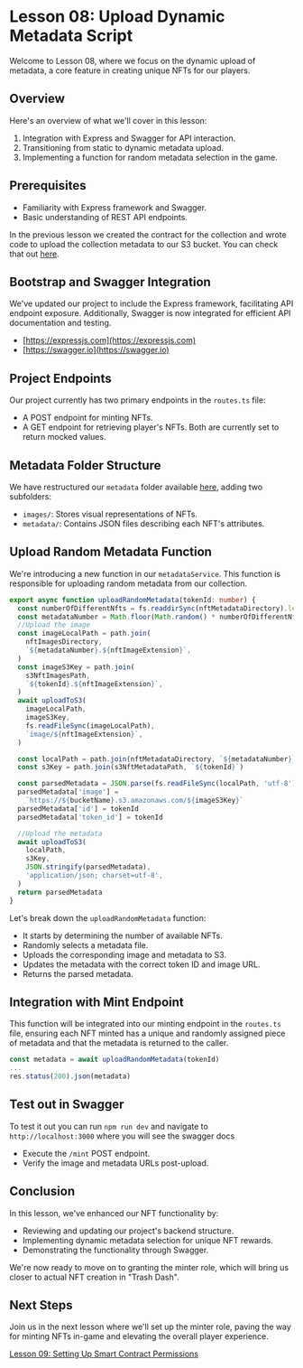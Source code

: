 # Lesson 08: Upload Dynamic Metadata Script
Welcome to Lesson 08, where we focus on the dynamic upload of metadata, a core feature in creating unique NFTs for our players.

## Overview
Here's an overview of what we'll cover in this lesson:
1. Integration with Express and Swagger for API interaction.
2. Transitioning from static to dynamic metadata upload.
3. Implementing a function for random metadata selection in the game.

## Prerequisites
- Familiarity with Express framework and Swagger.
- Basic understanding of REST API endpoints.

In the previous lesson we created the contract for the collection and wrote code to upload the collection metadata to our S3 bucket. You can check that out [here](../07-Upload-Initial-Metadata-&-Create-Smart-Contract/README.md).

## Bootstrap and Swagger Integration
We've updated our project to include the Express framework, facilitating API endpoint exposure. Additionally, Swagger is now integrated for efficient API documentation and testing.

- [https://expressjs.com](https://expressjs.com)
- [https://swagger.io](https://swagger.io)

## Project Endpoints
Our project currently has two primary endpoints in the `routes.ts` file:
- A POST endpoint for minting NFTs.
- A GET endpoint for retrieving player's NFTs.
Both are currently set to return mocked values.

## Metadata Folder Structure
We have restructured our `metadata` folder available [here](../08-Dynamically-Upload-Metadata/server-metadata), adding two subfolders:
- `images/`: Stores visual representations of NFTs.
- `metadata/`: Contains JSON files describing each NFT's attributes.

## Upload Random Metadata Function
We're introducing a new function in our `metadataService`. This function is responsible for uploading random metadata from our collection.

```typescript
export async function uploadRandomMetadata(tokenId: number) {
  const numberOfDifferentNfts = fs.readdirSync(nftMetadataDirectory).length
  const metadataNumber = Math.floor(Math.random() * numberOfDifferentNfts) + 1
  //Upload the image
  const imageLocalPath = path.join(
    nftImagesDirectory,
    `${metadataNumber}.${nftImageExtension}`,
  )
  const imageS3Key = path.join(
    s3NftImagesPath,
    `${tokenId}.${nftImageExtension}`,
  )
  await uploadToS3(
    imageLocalPath,
    imageS3Key,
    fs.readFileSync(imageLocalPath),
    `image/${nftImageExtension}`,
  )

  const localPath = path.join(nftMetadataDirectory, `${metadataNumber}`)
  const s3Key = path.join(s3NftMetadataPath, `${tokenId}`)

  const parsedMetadata = JSON.parse(fs.readFileSync(localPath, 'utf-8'))
  parsedMetadata['image'] =
    `https://${bucketName}.s3.amazonaws.com/${imageS3Key}`
  parsedMetadata['id'] = tokenId
  parsedMetadata['token_id'] = tokenId

  //Upload the metadata
  await uploadToS3(
    localPath,
    s3Key,
    JSON.stringify(parsedMetadata),
    'application/json; charset=utf-8',
  )
  return parsedMetadata
}
```

Let's break down the `uploadRandomMetadata` function:
- It starts by determining the number of available NFTs.
- Randomly selects a metadata file.
- Uploads the corresponding image and metadata to S3.
- Updates the metadata with the correct token ID and image URL.
- Returns the parsed metadata.

## Integration with Mint Endpoint
This function will be integrated into our minting endpoint in the `routes.ts` file, ensuring each NFT minted has a unique and randomly assigned piece of metadata and that the metadata is returned to the caller.

```typescript
const metadata = await uploadRandomMetadata(tokenId)
...
res.status(200).json(metadata)
```

## Test out in Swagger
To test it out you can run `npm run dev` and navigate to `http://localhost:3000` where you will see the swagger docs
- Execute the `/mint` POST endpoint.
- Verify the image and metadata URLs post-upload.

## Conclusion
In this lesson, we've enhanced our NFT functionality by:
- Reviewing and updating our project's backend structure.
- Implementing dynamic metadata selection for unique NFT rewards.
- Demonstrating the functionality through Swagger.

We're now ready to move on to granting the minter role, which will bring us closer to actual NFT creation in "Trash Dash".

## Next Steps
Join us in the next lesson where we'll set up the minter role, paving the way for minting NFTs in-game and elevating the overall player experience.

[Lesson 09: Setting Up Smart Contract Permissions](../09-Setting-Up-Smart-Contract%20Permissions:Granting-the-Minter-Role/README.md)
